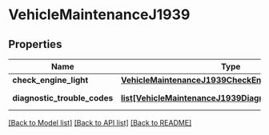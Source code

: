 # VehicleMaintenanceJ1939

## Properties
Name | Type | Description | Notes
------------ | ------------- | ------------- | -------------
**check_engine_light** | [**VehicleMaintenanceJ1939CheckEngineLight**](VehicleMaintenanceJ1939CheckEngineLight.md) |  | [optional] 
**diagnostic_trouble_codes** | [**list[VehicleMaintenanceJ1939DiagnosticTroubleCodes]**](VehicleMaintenanceJ1939DiagnosticTroubleCodes.md) | J1939 DTCs. | [optional] 

[[Back to Model list]](../README.md#documentation-for-models) [[Back to API list]](../README.md#documentation-for-api-endpoints) [[Back to README]](../README.md)


